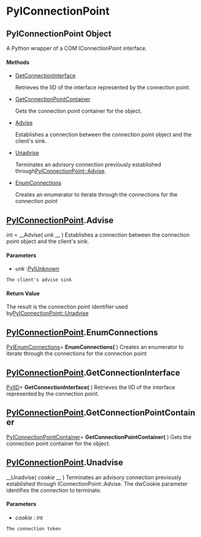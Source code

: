 # PyIConnectionPoint

## PyIConnectionPoint Object

A Python wrapper of a COM IConnectionPoint interface.

#### Methods


  - [GetConnectionInterface](PyIConnectionPoint.md#pyiconnectionpointgetconnectioninterface)

    Retrieves the IID of the interface represented by the connection point.&nbsp;

  - [GetConnectionPointContainer](PyIConnectionPoint.md#pyiconnectionpointgetconnectionpointcontainer)

    Gets the connection point container for the object.&nbsp;

  - [Advise](PyIConnectionPoint.md#pyiconnectionpointadvise)

    Establishes a connection between the connection point object and the client's sink.&nbsp;

  - [Unadvise](PyIConnectionPoint.md#pyiconnectionpointunadvise)

    Terminates an advisory connection previously established through[PyIConnectionPoint::Advise](PyIConnectionPoint.md#pyiconnectionpointadvise).&nbsp;

  - [EnumConnections](PyIConnectionPoint.md#pyiconnectionpointenumconnections)

    Creates an enumerator to iterate through the connections for the connection point&nbsp;


## [PyIConnectionPoint](#pyiconnectionpoint).Advise

int = __Advise( *unk* __ )
Establishes a connection between the connection point object and the client's sink.

#### Parameters


  -  *unk* :[PyIUnknown](#pyiunknown)

    The client's advise sink

#### Return Value
The result is the connection point identifier used by[PyIConnectionPoint::Unadvise](PyIConnectionPoint.md#pyiconnectionpointunadvise)

## [PyIConnectionPoint](#pyiconnectionpoint).EnumConnections

[PyIEnumConnections](#pyienumconnections)= __EnumConnections(__ )
Creates an enumerator to iterate through the connections for the connection point

## [PyIConnectionPoint](#pyiconnectionpoint).GetConnectionInterface

[PyIID](#pyiid)= __GetConnectionInterface(__ )
Retrieves the IID of the interface represented by the connection point.

## [PyIConnectionPoint](#pyiconnectionpoint).GetConnectionPointContainer

[PyIConnectionPointContainer](#pyiconnectionpointcontainer)= __GetConnectionPointContainer(__ )
Gets the connection point container for the object.

## [PyIConnectionPoint](#pyiconnectionpoint).Unadvise

 __Unadvise( *cookie* __ )
Terminates an advisory connection previously established through IConnectionPoint::Advise. The dwCookie parameter identifies the connection to terminate.

#### Parameters


  -  *cookie* : int

    The connection token